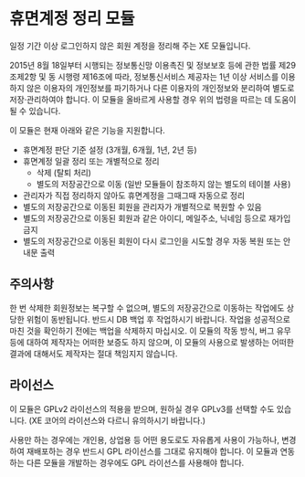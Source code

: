 
휴면계정 정리 모듈
==================

일정 기간 이상 로그인하지 않은 회원 계정을 정리해 주는 XE 모듈입니다.

2015년 8월 18일부터 시행되는 정보통신망 이용촉진 및 정보보호 등에 관한 법률 제29조제2항 및 동 시행령 제16조에 따라,
정보통신서비스 제공자는 1년 이상 서비스를 이용하지 않은 이용자의 개인정보를 파기하거나
다른 이용자의 개인정보와 분리하여 별도로 저장·관리하여야 합니다.
이 모듈을 올바르게 사용할 경우 위의 법령을 따르는 데 도움이 될 수 있습니다.

이 모듈은 현재 아래와 같은 기능을 지원합니다.

- 휴면계정 판단 기준 설정 (3개월, 6개월, 1년, 2년 등)
- 휴면계정 일괄 정리 또는 개별적으로 정리
  - 삭제 (탈퇴 처리)
  - 별도의 저장공간으로 이동 (일반 모듈들이 참조하지 않는 별도의 테이블 사용)
- 관리자가 직접 정리하지 않아도 휴면계정을 그때그때 자동으로 정리
- 별도의 저장공간으로 이동된 회원을 관리자가 개별적으로 복원할 수 있음
- 별도의 저장공간으로 이동된 회원과 같은 아이디, 메일주소, 닉네임 등으로 재가입 금지
- 별도의 저장공간으로 이동된 회원이 다시 로그인을 시도할 경우 자동 복원 또는 안내문 출력

주의사항
--------

한 번 삭제한 회원정보는 복구할 수 없으며, 별도의 저장공간으로 이동하는 작업에도 상당한 위험이 동반됩니다.
반드시 DB 백업 후 작업하시기 바랍니다. 작업을 성공적으로 마친 것을 확인하기 전에는 백업을 삭제하지 마십시오.
이 모듈의 작동 방식, 버그 유무 등에 대하여 제작자는 어떠한 보증도 하지 않으며,
이 모듈의 사용으로 발생하는 어떠한 결과에 대해서도 제작자는 절대 책임지지 않습니다.

라이선스
--------

이 모듈은 GPLv2 라이선스의 적용을 받으며, 원하실 경우 GPLv3를 선택할 수도 있습니다.
(XE 코어의 라이선스와 다르니 유의하시기 바랍니다.)

사용만 하는 경우에는 개인용, 상업용 등 어떤 용도로도 자유롭게 사용이 가능하나,
변경하여 재배포하는 경우 반드시 GPL 라이선스를 그대로 유지해야 합니다.
이 모듈과 연동하는 다른 모듈을 개발하는 경우에도 GPL 라이선스를 사용해야 합니다.
